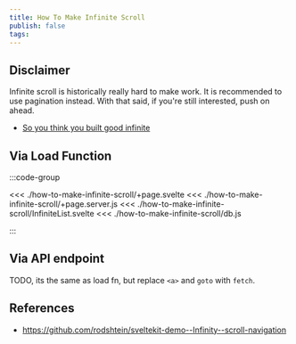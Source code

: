 ```yaml
---
title: How To Make Infinite Scroll
publish: false
tags:
---
```


<script setup>
import SveltelabRepl from '../../Sveltelab.vue'
import A from './how-to-make-infinite-scroll/+page.server.js?raw'
import B from './how-to-make-infinite-scroll/+page.svelte?raw'
import C from './how-to-make-infinite-scroll/db.js?raw'
import D from './how-to-make-infinite-scroll/InfiniteList.svelte?raw'
</script>

## Disclaimer

Infinite scroll is historically really hard to make work. It is recommended to use pagination instead. With that said, if you're still interested, push on ahead.

- [So you think you built good infinite](https://adrianroselli.com/2014/05/so-you-think-you-built-good-infinite.html)

## Via Load Function

:::code-group

<<< ./how-to-make-infinite-scroll/+page.svelte
<<< ./how-to-make-infinite-scroll/+page.server.js
<<< ./how-to-make-infinite-scroll/InfiniteList.svelte
<<< ./how-to-make-infinite-scroll/db.js

:::

<SveltelabRepl :files="[
{contents: A ,name:'src/routes/+page.server.js'},
{contents: B ,name:'src/routes/+page.svelte',},
{contents: C ,name:'src/routes/db.js',},
{contents: D ,name:'src/routes/InfiniteList.svelte',},
]" />

## Via API endpoint

TODO, its the same as load fn, but replace `<a>` and `goto` with `fetch`.

## References

- https://github.com/rodshtein/sveltekit-demo--Infinity--scroll-navigation
